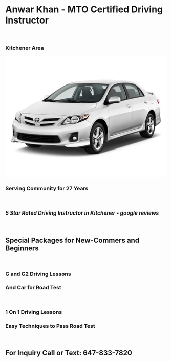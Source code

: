 # Anwar Khan - MTO Certified Driving Instructor
<br>

### **Kitchener Area**

![Toyota Corolla 2011](2011-toyota-corolla.jpg)
### Serving Community for 27 Years
<br>

### *5 Star Rated Driving Instructor in Kitchener - google reviews* 
<br>

## **Special Packages for New-Commers and Beginners**
<br>

### G and G2 Driving Lessons
### And Car for Road Test
<br>

### 1 On 1 Driving Lessons
### **Easy Techniques to Pass Road Test**
<br>

## For Inquiry Call or Text: 647-833-7820

